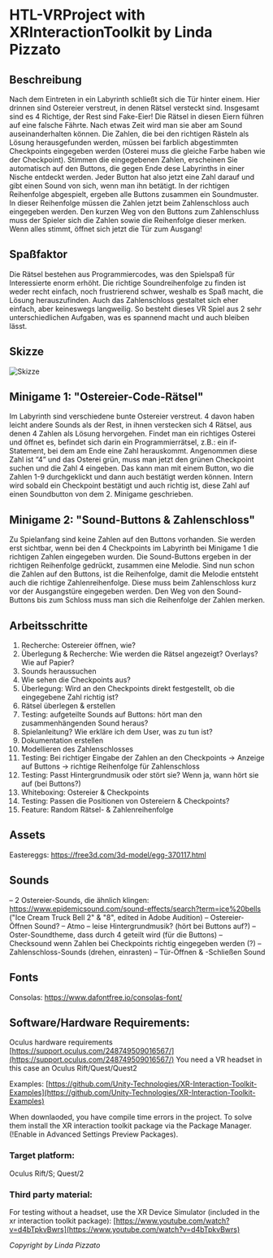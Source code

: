 # HTL-VRProject with XRInteractionToolkit by Linda Pizzato

## Beschreibung
Nach dem Eintreten in ein Labyrinth schließt sich die Tür hinter einem. Hier drinnen sind Ostereier verstreut, in denen Rätsel versteckt sind. Insgesamt sind es 4 Richtige, der Rest sind Fake-Eier!
Die Rätsel in diesen Eiern führen auf eine falsche Fährte. Nach etwas Zeit wird man sie aber am Sound auseinanderhalten können.
Die Zahlen, die bei den richtigen Rästeln als Lösung herausgefunden werden, müssen bei farblich abgestimmten Checkpoints eingegeben werden (Osterei muss die gleiche Farbe haben wie der Checkpoint).
Stimmen die eingegebenen Zahlen, erscheinen Sie automatisch auf den Buttons, die gegen Ende dese Labyrinths in einer Nische entdeckt werden. Jeder Button hat also jetzt eine Zahl darauf und gibt einen Sound von sich, wenn man ihn betätigt.
In der richtigen Reihenfolge abgespielt, ergeben alle Buttons zusammen ein Soundmuster. In dieser Reihenfolge müssen die Zahlen jetzt beim Zahlenschloss auch eingegeben werden.
Den kurzen Weg von den Buttons zum Zahlenschluss muss der Spieler sich die Zahlen sowie die Reihenfolge dieser merken. Wenn alles stimmt, öffnet sich jetzt die Tür zum Ausgang!

## Spaßfaktor
Die Rätsel bestehen aus Programmiercodes, was den Spielspaß für Interessierte enorm erhöht. Die richtige Soundreihenfolge zu finden ist weder recht einfach, noch frustrierend schwer, weshalb es Spaß macht, die Lösung herauszufinden. Auch das Zahlenschloss gestaltet sich eher einfach, aber keineswegs langweilig.
So besteht dieses VR Spiel aus 2 sehr unterschiedlichen Aufgaben, was es spannend macht und auch bleiben lässt.

## Skizze
![Skizze](https://user-images.githubusercontent.com/72389401/168030256-a4b7e302-fdd3-48ff-9e17-3735498b3b8e.png)

## Minigame 1: "Ostereier-Code-Rätsel"
Im Labyrinth sind verschiedene bunte Ostereier verstreut. 4 davon haben leicht andere Sounds als der Rest, in ihnen verstecken sich 4 Rätsel, aus denen 4 Zahlen als Lösung hervorgehen.
Findet man ein richtiges Osterei und öffnet es, befindet sich darin ein Programmierrätsel, z.B.: ein if-Statement, bei dem am Ende eine Zahl herauskommt. Angenommen diese Zahl ist “4” und das Osterei grün, muss man jetzt den grünen Checkpoint suchen und die Zahl 4 eingeben. Das kann man mit einem Button, wo die Zahlen 1-9 durchgeklickt und dann auch bestätigt werden können.
Intern wird sobald ein Checkpoint bestätigt und auch richtig ist, diese Zahl auf einen Soundbutton von dem 2. Minigame geschrieben.

## Minigame 2: "Sound-Buttons & Zahlenschloss"
Zu Spielanfang sind keine Zahlen auf den Buttons vorhanden. Sie werden erst sichtbar, wenn bei den 4 Checkpoints im Labyrinth bei Minigame 1 die richtigen Zahlen eingegeben wurden.
Die Sound-Buttons ergeben in der richtigen Reihenfolge gedrückt, zusammen eine Melodie. Sind nun schon die Zahlen auf den Buttons, ist die Reihenfolge, damit die Melodie entsteht auch die richtige Zahlenreihenfolge.
Diese muss beim Zahlenschloss kurz vor der Ausgangstüre eingegeben werden.
Den Weg von den Sound-Buttons bis zum Schloss muss man sich die Reihenfolge der Zahlen merken.

## Arbeitsschritte
1. Recherche: Ostereier öffnen, wie?
2. Überlegung & Recherche: Wie werden die Rätsel angezeigt? Overlays? Wie auf Papier?
3. Sounds heraussuchen
4. Wie sehen die Checkpoints aus?
5. Überlegung: Wird an den Checkpoints direkt festgestellt, ob die eingegebene Zahl richtig ist?
6. Rätsel überlegen & erstellen
7. Testing: aufgeteilte Sounds auf Buttons: hört man den zusammenhängenden Sound heraus?
8. Spielanleitung? Wie erkläre ich dem User, was zu tun ist?
9. Dokumentation erstellen
10. Modellieren des Zahlenschlosses
11. Testing: Bei richtiger Eingabe der Zahlen an den Checkpoints -> Anzeige auf Buttons -> richtige Reihenfolge für Zahlenschloss
12. Testing: Passt Hintergrundmusik oder stört sie? Wenn ja, wann hört sie auf (bei Buttons?)
13. Whiteboxing: Ostereier & Checkpoints
14. Testing: Passen die Positionen von Ostereiern & Checkpoints?
15. Feature: Random Rätsel- & Zahlenreihenfolge

## Assets
Eastereggs: https://free3d.com/3d-model/egg-370117.html

## Sounds
– 2 Ostereier-Sounds, die ähnlich klingen: https://www.epidemicsound.com/sound-effects/search?term=ice%20bells ("Ice Cream Truck Bell 2" & "8", edited in Adobe Audition)
– Ostereier-Öffnen Sound?
– Atmo
– leise Hintergrundmusik? (hört bei Buttons auf?)
– Oster-Soundtheme, dass durch 4 geteilt wird (für die Buttons)
– Checksound wenn Zahlen bei Checkpoints richtig eingegeben werden (?)
– Zahlenschloss-Sounds (drehen, einrasten)
– Tür-Öffnen & -Schließen Sound

## Fonts
Consolas: https://www.dafontfree.io/consolas-font/

## Software/Hardware Requirements:

Oculus hardware requirements  [https://support.oculus.com/248749509016567/](https://support.oculus.com/248749509016567/)  You need a VR headset in this case an Oculus Rift/Quest/Quest2

Examples:  [https://github.com/Unity-Technologies/XR-Interaction-Toolkit-Examples](https://github.com/Unity-Technologies/XR-Interaction-Toolkit-Examples)

When downlaoded, you have compile time errors in the project. To solve them install the XR interaction toolkit package via the Package Manager. (!Enable in Advanced Settings Preview Packages).

### Target platform:
Oculus Rift/S; Quest/2

### Third party material:
For testing without a headset, use the XR Device Simulator (included in the xr interaction toolkit package):  [https://www.youtube.com/watch?v=d4bTpkvBwrs](https://www.youtube.com/watch?v=d4bTpkvBwrs)

*Copyright by Linda Pizzato*
